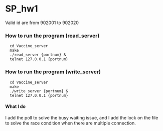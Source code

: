 # SP_hw1

Valid id are from 902001 to 902020

### How to run the program (read_server)
```terminal=
  cd Vaccine_server
  make
  ./read_server {portnum} &
  telnet 127.0.0.1 {portnum}
```

### How to run the program (write_server)
```terminal=
  cd Vaccine_server
  make
  ./write_server {portnum} &
  telnet 127.0.0.1 {portnum}
```

#### What I do
I add the poll to solve the busy waiting issue, and I add the lock on the file to solve the race condition when there are multiple connection.


